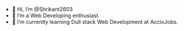 - 👋 Hi, I’m @Shrikant2603
- 👀 I’m a Web Developing enthusiast.
- 🌱 I’m currently learning Dull stack Web Development at AccioJobs.

<!---
Shrikant2603/Shrikant2603 is a ✨ special ✨ repository because its `README.md` (this file) appears on your GitHub profile.
You can click the Preview link to take a look at your changes.
--->
